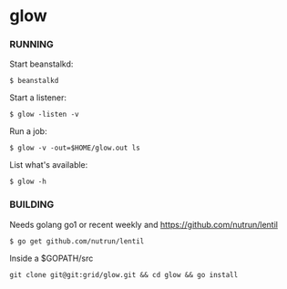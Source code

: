 # glow

### RUNNING

Start beanstalkd:

```
$ beanstalkd
```

Start a listener:

```
$ glow -listen -v
```

Run a job:

```
$ glow -v -out=$HOME/glow.out ls
```

List what's available:

```
$ glow -h
```

### BUILDING

Needs golang go1 or recent weekly and https://github.com/nutrun/lentil 

```
$ go get github.com/nutrun/lentil
```

Inside a $GOPATH/src

```
git clone git@git:grid/glow.git && cd glow && go install
```
